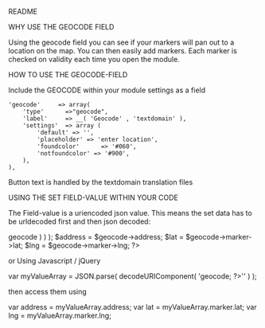 README

WHY USE THE GEOCODE FIELD

Using the geocode field you can see if your markers will pan out to a location on the map. You can then easily add markers. Each marker is checked on validity each time you open the module.

HOW TO USE THE GEOCODE-FIELD

Include the GEOCODE within your module settings as a field

    'geocode'     => array(
        'type'      =>"geocode",
        'label'     => __( 'Geocode' , 'textdomain' ),
        'settings'  => array (
            'default' => '',
            'placeholder' => 'enter location',
            'foundcolor'	  => '#060',
            'notfoundcolor' => '#900',
        ),
    ),

Button text is handled by the textdomain translation files

USING THE SET FIELD-VALUE WITHIN YOUR CODE

The Field-value is a uriencoded json value. This means the set data has to be urldecoded first and then json decoded:

<?php

	// frontend.php / frontend.js.php // frontend.css.php

	$geocode = ( json_decode( urldecode( $settings->geocode ) ) );

	$address = $geocode->address;
	$lat = $geocode->marker->lat;
	$lng = $geocode->marker->lng;
?>

or Using Javascript / jQuery

var myValueArray = JSON.parse( decodeURIComponent( '<?php echo $settings->geocode; ?>'' ) );

then access them using

var address = myValueArray.address;
var lat = myValueArray.marker.lat;
var lng = myValueArray.marker.lng;
